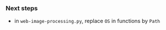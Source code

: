 ### Next steps
- in <code>web-image-processing.py</code>, replace <code>OS</code> in functions by <code>Path</code>